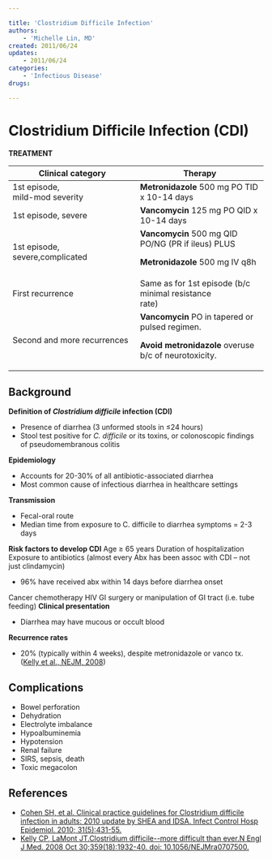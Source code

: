 ```yaml
---

title: 'Clostridium Difficile Infection'
authors:
    - 'Michelle Lin, MD'
created: 2011/06/24
updates:
    - 2011/06/24
categories:
    - 'Infectious Disease'
drugs: 

---
```



# Clostridium Difficile Infection (CDI)

**TREATMENT**

<table>
<colgroup>
<col width="50%" />
<col width="50%" />
</colgroup>
<thead>
<tr class="header">
<th><strong>Clinical category</strong></th>
<th><strong>Therapy</strong></th>
</tr>
</thead>
<tbody>
<tr class="odd">
<td>1st episode, <br />
mild-mod severity</td>
<td><strong><span class="drug">Metronidazole</span></strong> 500 mg PO TID x 10-14 days</td>
</tr>
<tr class="even">
<td>1st episode, severe</td>
<td><strong><span class="drug">Vancomycin</span></strong> 125 mg PO QID x 10-14 days</td>
</tr>
<tr class="odd">
<td>1st episode, severe,complicated</td>
<td><strong><span class="drug">Vancomycin</span></strong> 500 mg QID PO/NG (PR if ileus) PLUS<br />

<p><strong><span class="drug">Metronidazole</span></strong> 500 mg IV q8h</p></td>
</tr>
<tr class="even">
<td>First recurrence</td>
<td>Same as for 1st episode (b/c minimal resistance<br />
rate)</td>
</tr>
<tr class="odd">
<td>Second and more recurrences</td>
<td><strong><span class="drug">Vancomycin</span></strong> PO in tapered or pulsed regimen.<br />

<p><strong>Avoid metronidazole</strong> overuse b/c of neurotoxicity.</p></td>
</tr>
</tbody>
</table>

## Background

**Definition of *Clostridium difficile* infection (CDI)**

-   Presence of diarrhea (3 unformed stools in ≤24 hours)
-   Stool test positive for *C. difficile* or its toxins, or colonoscopic findings of pseudomembranous colitis

**Epidemiology**
-   Accounts for 20-30% of all antibiotic-associated diarrhea
-   Most common cause of infectious diarrhea in healthcare settings

**Transmission**
-   Fecal-oral route
-   Median time from exposure to C. difficile to diarrhea symptoms = 2-3 days

**Risk factors to develop CDI**
Age ≥ 65 years
Duration of hospitalization
Exposure to antibiotics (almost every Abx has been assoc with CDI – not just clindamycin)
-   96% have received abx within 14 days before diarrhea onset 

Cancer chemotherapy
HIV
GI surgery or manipulation of GI tract (i.e. tube feeding)
**Clinical presentation**
-   Diarrhea may have mucous or occult blood

**Recurrence rates**
-   20% (typically within 4 weeks), despite metronidazole or vanco tx. ([Kelly et al., NEJM, 2008](https://www.ncbi.nlm.nih.gov/pubmed/?term=18971494))


## Complications

-   Bowel perforation
-   Dehydration
-   Electrolyte imbalance 
-   Hypoalbuminemia
-   Hypotension
-   Renal failure
-   SIRS, sepsis, death
-   Toxic megacolon

## References

-   [Cohen SH, et al. Clinical practice guidelines for Clostridium difficile infection in adults: 2010 update by SHEA and IDSA. Infect Control Hosp Epidemiol. 2010; 31(5):431-55.](https://www.ncbi.nlm.nih.gov/pubmed/?term=20307191)
-   [Kelly CP, LaMont JT.Clostridium difficile--more difficult than ever.N Engl J Med. 2008 Oct 30;359(18):1932-40. doi: 10.1056/NEJMra0707500.](https://www.ncbi.nlm.nih.gov/pubmed/?term=18971494)
